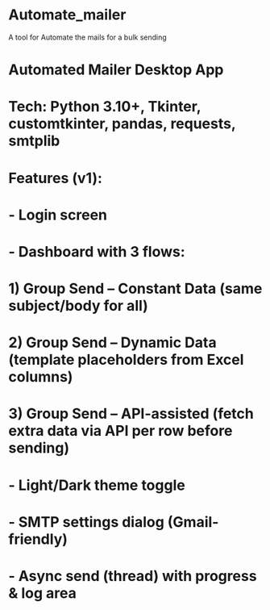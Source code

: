 # Automate_mailer
A tool for Automate the mails for a bulk sending
# Automated Mailer Desktop App
# Tech: Python 3.10+, Tkinter, customtkinter, pandas, requests, smtplib
# Features (v1):
# - Login screen
# - Dashboard with 3 flows:
#     1) Group Send – Constant Data (same subject/body for all)
#     2) Group Send – Dynamic Data (template placeholders from Excel columns)
#     3) Group Send – API-assisted (fetch extra data via API per row before sending)
# - Light/Dark theme toggle
# - SMTP settings dialog (Gmail-friendly)
# - Async send (thread) with progress & log area
